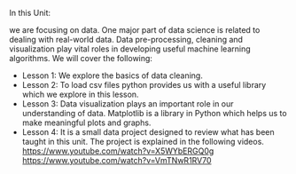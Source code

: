 In this Unit:

we are focusing on data. One major part of data science is related to dealing with real-world data. Data pre-processing, cleaning and visualization play vital roles in developing useful machine learning algorithms. We will cover the following:

- Lesson 1: We explore the basics of data cleaning.
- Lesson 2: To load csv files python provides us with a useful library which we explore in this lesson.
- Lesson 3: Data visualization plays an important role in our understanding of data. Matplotlib is a library in Python which helps us to make meaningful plots and graphs.
- Lesson 4: It is a small data project designed to review what has been taught in this unit. The project is explained in the following videos. 
https://www.youtube.com/watch?v=X5WYbERGQ0g
https://www.youtube.com/watch?v=VmTNwR1RV70


